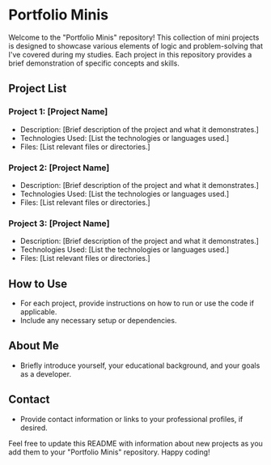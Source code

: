 # Portfolio Minis
Welcome to the "Portfolio Minis" repository! This collection of mini projects is designed to showcase various elements of logic and problem-solving that I've covered during my studies. Each project in this repository provides a brief demonstration of specific concepts and skills. 

## Project List

### Project 1: [Project Name]
- Description: [Brief description of the project and what it demonstrates.]
- Technologies Used: [List the technologies or languages used.]
- Files: [List relevant files or directories.]

### Project 2: [Project Name]
- Description: [Brief description of the project and what it demonstrates.]
- Technologies Used: [List the technologies or languages used.]
- Files: [List relevant files or directories.]

### Project 3: [Project Name]
- Description: [Brief description of the project and what it demonstrates.]
- Technologies Used: [List the technologies or languages used.]
- Files: [List relevant files or directories.]

## How to Use

- For each project, provide instructions on how to run or use the code if applicable.
- Include any necessary setup or dependencies.

## About Me

- Briefly introduce yourself, your educational background, and your goals as a developer.

## Contact

- Provide contact information or links to your professional profiles, if desired.

Feel free to update this README with information about new projects as you add them to your "Portfolio Minis" repository. Happy coding!
